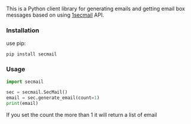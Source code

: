 This is a Python client library for generating emails and getting email box messages based on using [1secmail](https://www.1secmail.com/api/) API.
### Installation
use pip:

``pip install secmail``
### Usage
```py
import secmail

sec = secmail.SecMail()
email = sec.generate_email(count=1)
print(email)
```
If you set the count the more than 1 it will return a list of email
